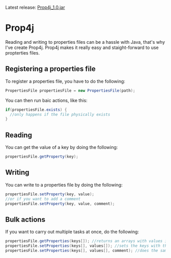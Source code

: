 Latest release: [Prop4j_1.0.jar](https://github.com/DenDen747/Prop4j/raw/main/builds/Prop4j_1.1.jar)
# Prop4j
Reading and writing to properties files can be a hassle with Java, that's why I've create Prop4j. Prop4j makes it really easy and staight-forward to use propterties files.
## Registering a properties file
To register a properties file, you have to do the following:
```java
PropertiesFile propertiesFile = new PropertiesFile(path);
```
You can then run baic actions, like this:
```java
if(propertiesFile.exists) {
  //only happens if the file physically exists
}
```
## Reading
You can get the value of a key by doing the following:
```java
propertiesFile.getProperty(key);
```
## Writing
You can write to a properties file by doing the following:
```java
propertiesFile.setProperty(key, value);
//or if you want to add a comment
propertiesFile.setProperty(key, value, comment);
```
## Bulk actions
If you want to carry out multiple tasks at once, do the following:
```java
propertiesFile.getProperties(keys[]); //returns an arrays with values in order
propertiesFile.setProperties(keys[], values[]); //sets the keys with the corresponding values in order
propertiesFile.setProperties(keys[], values[], comment); //does the same thing except with a comment
```
